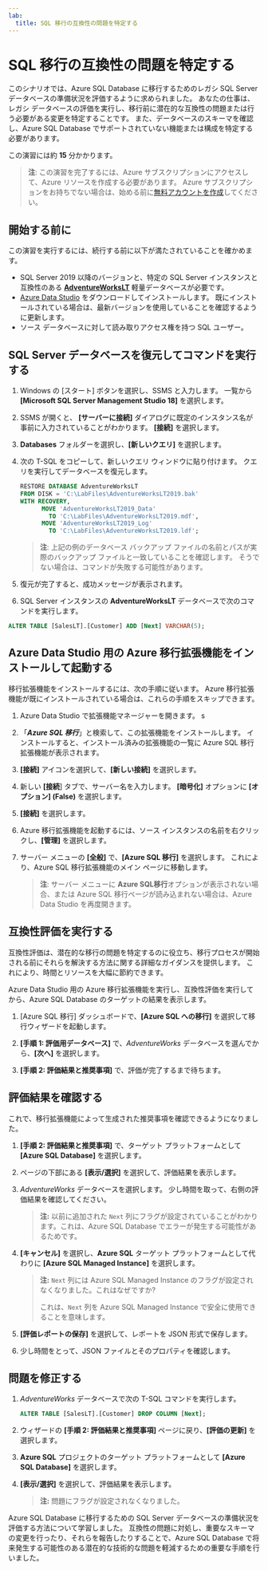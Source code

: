 ```yaml
---
lab:
  title: SQL 移行の互換性の問題を特定する
---
```


# SQL 移行の互換性の問題を特定する

このシナリオでは、Azure SQL Database に移行するためのレガシ SQL Server データベースの準備状況を評価するように求められました。 あなたの仕事は、レガシ データベースの評価を実行し、移行前に潜在的な互換性の問題または行う必要がある変更を特定することです。 また、データベースのスキーマを確認し、Azure SQL Database でサポートされていない機能または構成を特定する必要があります。

この演習には約 **15** 分かかります。

> **注**: この演習を完了するには、Azure サブスクリプションにアクセスして、Azure リソースを作成する必要があります。 Azure サブスクリプションをお持ちでない場合は、始める前に[無料アカウントを作成](https://azure.microsoft.com/free/?azure-portal=true)してください。

## 開始する前に

この演習を実行するには、続行する前に以下が満たされていることを確かめます。

- SQL Server 2019 以降のバージョンと、特定の SQL Server インスタンスと互換性のある [**AdventureWorksLT**](https://learn.microsoft.com/en-us/sql/samples/adventureworks-install-configure?view=sql-server-ver16&tabs=ssms) 軽量データベースが必要です。
- [Azure Data Studio](https://learn.microsoft.com/sql/azure-data-studio/download-azure-data-studio) をダウンロードしてインストールします。 既にインストールされている場合は、最新バージョンを使用していることを確認するように更新します。
- ソース データベースに対して読み取りアクセス権を持つ SQL ユーザー。

## SQL Server データベースを復元してコマンドを実行する

1. Windows の [スタート] ボタンを選択し、SSMS と入力します。 一覧から **[Microsoft SQL Server Management Studio 18]** を選択します。  

1. SSMS が開くと、 **[サーバーに接続]** ダイアログに既定のインスタンス名が事前に入力されていることがわかります。 **[接続]** を選択します。

1. **Databases** フォルダーを選択し、**[新しいクエリ]** を選択します。

1. 次の T-SQL をコピーして、新しいクエリ ウィンドウに貼り付けます。 クエリを実行してデータベースを復元します。

    ```sql
    RESTORE DATABASE AdventureWorksLT
    FROM DISK = 'C:\LabFiles\AdventureWorksLT2019.bak'
    WITH RECOVERY,
          MOVE 'AdventureWorksLT2019_Data' 
            TO 'C:\LabFiles\AdventureWorksLT2019.mdf',
          MOVE 'AdventureWorksLT2019_Log'
            TO 'C:\LabFiles\AdventureWorksLT2019.ldf';
    ```

    > **注**: 上記の例のデータベース バックアップ ファイルの名前とパスが実際のバックアップ ファイルと一致していることを確認します。 そうでない場合は、コマンドが失敗する可能性があります。

1. 復元が完了すると、成功メッセージが表示されます。

1. SQL Server インスタンスの **AdventureWorksLT** データベースで次のコマンドを実行します。

```sql
ALTER TABLE [SalesLT].[Customer] ADD [Next] VARCHAR(5);
```

## Azure Data Studio 用の Azure 移行拡張機能をインストールして起動する

移行拡張機能をインストールするには、次の手順に従います。 Azure 移行拡張機能が既にインストールされている場合は、これらの手順をスキップできます。

1. Azure Data Studio で拡張機能マネージャーを開きます。 s

1. 「***Azure SQL 移行***」と検索して、この拡張機能をインストールします。 インストールすると、インストール済みの拡張機能の一覧に Azure SQL 移行拡張機能が表示されます。

1. **[接続]** アイコンを選択して、**[新しい接続]** を選択します。 

1. 新しい **[接続**] タブで、サーバー名を入力します。 **[暗号化]** オプションに **[オプション] (False)** を選択します。

1. **[接続]** を選択します。 

1. Azure 移行拡張機能を起動するには、ソース インスタンスの名前を右クリックし、**[管理]** を選択します。 

1. サーバー メニューの **[全般]** で、**[Azure SQL 移行]** を選択します。 これにより、Azure SQL 移行拡張機能のメイン ページに移動します。

    > **注**: サーバー メニューに **Azure SQL移行**オプションが表示されない場合、または Azure SQL 移行ページが読み込まれない場合は、Azure Data Studio を再度開きます。

## 互換性評価を実行する

互換性評価は、潜在的な移行の問題を特定するのに役立ち、移行プロセスが開始される前にそれらを解決する方法に関する詳細なガイダンスを提供します。 これにより、時間とリソースを大幅に節約できます。 

Azure Data Studio 用の Azure 移行拡張機能を実行し、互換性評価を実行してから、Azure SQL Database のターゲットの結果を表示します。

1. [Azure SQL 移行] ダッシュボードで、**[Azure SQL への移行]** を選択して移行ウィザードを起動します。

1. **[手順 1: 評価用データベース]** で、*AdventureWorks* データベースを選んでから、**[次へ]** を選択します。

1. **[手順 2: 評価結果と推奨事項]** で、評価が完了するまで待ちます。

## 評価結果を確認する

これで、移行拡張機能によって生成された推奨事項を確認できるようになりました。

1. **[手順 2: 評価結果と推奨事項]** で、ターゲット プラットフォームとして **[Azure SQL Database]** を選択します。

1. ページの下部にある **[表示/選択]** を選択して、評価結果を表示します。 

1. *AdventureWorks* データベースを選択します。 少し時間を取って、右側の評価結果を確認してください。
    
    > **注:** 以前に追加された `Next` 列にフラグが設定されていることがわかります。これは、Azure SQL Database でエラーが発生する可能性があるためです。

1. **[キャンセル]** を選択し、**Azure SQL** ターゲット プラットフォームとして代わりに **[Azure SQL Managed Instance]** を選択します。
    
    > **注:** `Next` 列には Azure SQL Managed Instance のフラグが設定されなくなりました。これはなぜですか? 
    >
    >これは、`Next` 列を Azure SQL Managed Instance で安全に使用できることを意味します。

1. **[評価レポートの保存]** を選択して、レポートを JSON 形式で保存します。

1. 少し時間をとって、JSON ファイルとそのプロパティを確認します。

## 問題を修正する

1. *AdventureWorks* データベースで次の T-SQL コマンドを実行します。

    ```sql
    ALTER TABLE [SalesLT].[Customer] DROP COLUMN [Next];
    ```

1. ウィザードの **[手順 2: 評価結果と推奨事項]** ページに戻り、**[評価の更新]** を選択します。

1. **Azure SQL** プロジェクトのターゲット プラットフォームとして **[Azure SQL Database]** を選択します。

1. **[表示/選択]** を選択して、評価結果を表示します。

    > **注:** 問題にフラグが設定されなくなりました。

Azure SQL Database に移行するための SQL Server データベースの準備状況を評価する方法について学習しました。 互換性の問題に対処し、重要なスキーマの変更を行ったり、それらを報告したりすることで、Azure SQL Database で将来発生する可能性のある潜在的な技術的な問題を軽減するための重要な手順を行いました。
